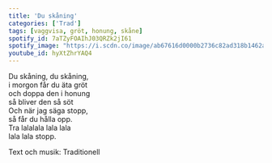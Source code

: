 ```yaml
--- 
title: 'Du skåning'
categories: ['Trad']
tags: [vaggvisa, gröt, honung, skåne]
spotify_id: 7aTZyFOAIhJ03QRZk2jI61
spotify_image: "https://i.scdn.co/image/ab67616d0000b2736c82ad318b1462a1ae72416f"
youtube_id: hyXtZhrYAQ4
---
```


Du skåning, du skåning,  
i morgon får du äta gröt  
och doppa den i honung  
så bliver den så söt  
Och när jag säga stopp,  
så får du hålla opp.  
Tra lalalala lala lala  
lala lala stopp.


Text och musik:  Traditionell
